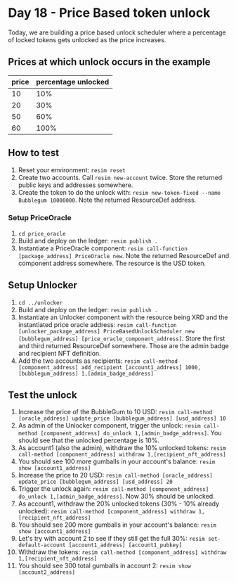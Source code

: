 # Day 18 - Price Based token unlock
Today, we are building a price based unlock scheduler where a percentage of locked tokens gets unlocked as the price increases.

## Prices at which unlock occurs in the example

|price|percentage unlocked|
| ----| ----|
| 10    | 10%  |
| 20    | 30%  |
| 50    | 60%  |
| 60    | 100% |

## How to test

1. Reset your environment: `resim reset`
1. Create two accounts. Call `resim new-account` twice. Store the returned public keys and addresses somewhere.
1. Create the token to do the unlock with: `resim new-token-fixed --name Bubblegum 10000000`. Note the returned ResourceDef address.

### Setup PriceOracle
1. `cd price_oracle`
1. Build and deploy on the ledger: `resim publish .`
1. Instantiate a PriceOracle component: `resim call-function [package_address] PriceOracle new`. Note the returned ResourceDef and component address somewhere. The resource is the USD token.

## Setup Unlocker
1. `cd ../unlocker`
1. Build and deploy on the ledger: `resim publish .`
1. Instantiate an Unlocker component with the resource being XRD and the instantiated price oracle address: `resim call-function [unlocker_package_address] PriceBasedUnlockScheduler new [bubblegum_address] [price_oracle_component_address]`. Store the first and third returned ResourceDef somewhere. Those are the admin badge and recipient NFT definition.
1. Add the two accounts as recipients: `resim call-method [component_address] add_recipient [account1_address] 1000,[bubblegum_address] 1,[admin_badge_address]`

## Test the unlock
1. Increase the price of the BubbleGum to 10 USD: `resim call-method [oracle_address] update_price [bubblegum_address] [usd_address] 10`
1. As admin of the Unlocker component, trigger the unlock: `resim call-method [component_address] do_unlock 1,[admin_badge_address]`. You should see that the unlocked percentage is 10%.
1. As account1 (also the admin), withdraw the 10% unlocked tokens: `resim call-method [component_address] withdraw 1,[recipient_nft_address]`
1. You should see 100 more gumballs in your account's balance: `resim show [account1_address]`
1. Increase the price to 20 USD: `resim call-method [oracle_address] update_price [bubblegum_address] [usd_address] 20`
1. Trigger the unlock again: `resim call-method [component_address] do_unlock 1,[admin_badge_address]`. Now 30% should be unlocked.
1. As account1, withdraw the 20% unlocked tokens (30% - 10% already unlocked): `resim call-method [component_address] withdraw 1,[recipient_nft_address]`
1. You should see 200 more gumballs in your account's balance: `resim show [account1_address]`
1. Let's try with account 2 to see if they still get the full 30%: `resim set-default-account [account1_address] [account1_pubkey]`
1. Withdraw the tokens: `resim call-method [component_address] withdraw 1,[recipient_nft_address]`
1. You should see 300 total gumballs in account 2: `resim show [account2_address]`
